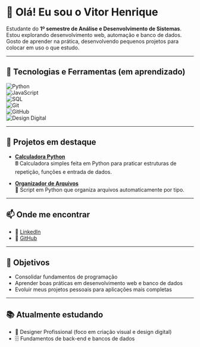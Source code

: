# 👋 Olá! Eu sou o Vitor Henrique  

Estudante do **1º semestre de Análise e Desenvolvimento de Sistemas**.  
Estou explorando desenvolvimento web, automação e banco de dados.  
Gosto de aprender na prática, desenvolvendo pequenos projetos para colocar em uso o que estudo.  

---

## 🚀 Tecnologias e Ferramentas (em aprendizado)  

![Python](https://img.shields.io/badge/Python-3776AB?style=for-the-badge&logo=python&logoColor=white)  
![JavaScript](https://img.shields.io/badge/JavaScript-F7DF1E?style=for-the-badge&logo=javascript&logoColor=black)  
![SQL](https://img.shields.io/badge/SQL-4479A1?style=for-the-badge&logo=postgresql&logoColor=white)  
![Git](https://img.shields.io/badge/Git-F05032?style=for-the-badge&logo=git&logoColor=white)  
![GitHub](https://img.shields.io/badge/GitHub-181717?style=for-the-badge&logo=github&logoColor=white)  
![Design Digital](https://img.shields.io/badge/Design-F24E1E?style=for-the-badge&logo=figma&logoColor=white)  

---

## 📌 Projetos em destaque  

- [**Calculadora Python**](https://calculadora-python-2kwexgrdpun2hl3cdq2c5k.streamlit.app/)  
  🖩 Calculadora simples feita em Python para praticar estruturas de repetição, funções e entrada de dados.  

- [**Organizador de Arquivos**](https://organizador-de-arquivos-jjezy2g38adxtukw4qqi9w.streamlit.app/)  
  📂 Script em Python que organiza arquivos automaticamente por tipo.  


---

## 📫 Onde me encontrar  

- 💼 [LinkedIn](https://www.linkedin.com/in/vitor-menezes-a4752a372/)  
- 🐙 [GitHub](https://github.com/vitormenezes-star)

---

## 🎯 Objetivos  

- Consolidar fundamentos de programação  
- Aprender boas práticas em desenvolvimento web e banco de dados  
- Evoluir meus projetos pessoais para aplicações mais completas  

---

## 📚 Atualmente estudando  

- 🎨 Designer Profissional (foco em criação visual e design digital)  
- 🗄️ Fundamentos de back-end e bancos de dados  

